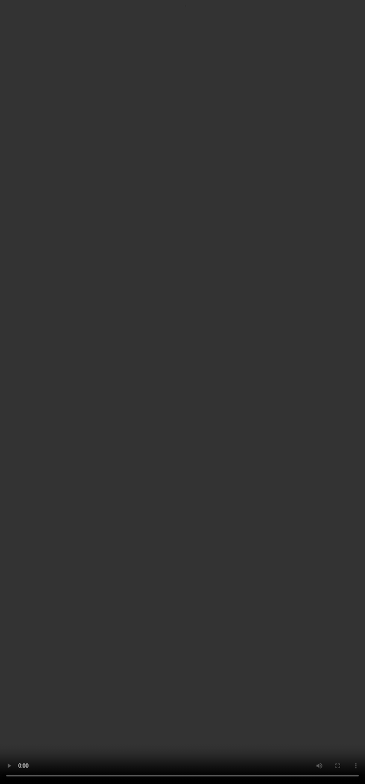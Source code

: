 ## <span style=""color:#364BC9"">Complex Prompting: An Example</span>

<video src="${PRIVATE_COMPLEX_PROMPTING_VIDEO_8}" frameborder="0" allowfullscreen style="position: absolute; top: 0; left: 0; width: 100%; height: 100%; border: none; object-fit: cover;" controls="" controlslist="nodownload nofullscreen" style="width: 100%" />

:::tip
A complex prompt asked the model to explain the fictional concept *“cognisyncosis”* over 50 years in a specific demographic.&#x20;
Link of the prompt-response: [<u>https://chatgpt.com/share/68441e34-a224-8011-8237-9862682542f7</u>](https://chatgpt.com/share/68441e34-a224-8011-8237-9862682542f7)
:::

## <span style=""color:#364BC9"">Where did the Model go Wrong?</span>

:::tip
* **Edge-case Handling**: The model treated the made-up term as real, fabricating a confident explanation instead of flagging it as unfamiliar—introducing potential misinformation.
* **Ambiguity Resolution**: It failed to acknowledge or clarify the undefined concept, instead building a narrative without understanding—showing poor handling of conceptual ambiguity.
:::

***
